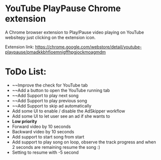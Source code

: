 # YouTube PlayPause Chrome extension

A Chrome browser extension to Play/Pause video playing on YouTube websitepy just clicking on the extension icon.

Extension link: https://chrome.google.com/webstore/detail/youtube-playpause/pmadkkbhfioemnigffhpgjockmoagmdm

# ToDo List:
- ~~Improve the check for YouTube tab
- ~~Add a button to open the YouTube running tab
- ~~Add Support to play next song
- ~~Add Support to play previous song
- ~~Add Support to skip ad automatically
- Add some UI to enable / disable the AdSkipper workflow
- Add some UI to let user see an ad if she wants to
- __Low priority__
- Forward video by 10 seconds
- Backward video by 10 seconds
- Add support to start song from start
- Add support to play song on loop, observe the track progress and when 2 seconds are remaining resume the song :)
- Setting to resume with -5 second



